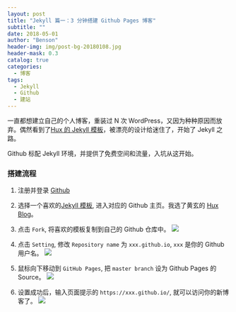 ```yaml
---
layout: post
title: "Jekyll 篇一：3 分钟搭建 Github Pages 博客"
subtitle: ""
date: 2018-05-01
author: "Benson"
header-img: img/post-bg-20180108.jpg
header-mask: 0.3
catalog: true
categories:
  - 博客
tags:
  - Jekyll
  - Github
  - 建站
---
```


一直都想建立自己的个人博客，重装过 N 次 WordPress，又因为种种原因而放弃。偶然看到了[Hux 的 Jekyll 模板](https://github.com/Huxpro/huxpro.github.io)，被漂亮的设计给迷住了，开始了 Jekyll 之路。

Github 标配 Jekyll 环境，并提供了免费空间和流量，入坑从这开始。

### 搭建流程

1. 注册并登录 [Github](https://github.com/)

2. 选择一个喜欢的[Jekyll 模板](http://jekyllthemes.org/), 进入对应的 Github 主页。我选了黄玄的 [Hux Blog](https://github.com/Huxpro/huxpro.github.io)。

3. 点击 `Fork`, 将喜欢的模板复制到自己的 Github 仓库中。
   ![](http://tc.seoipo.com/20180505201522.png)

4. 点击 `Setting`, 修改 `Repository name` 为 `xxx.github.io`, `xxx` 是你的 Github 用户名。
   ![](http://tc.seoipo.com/20180505202201.png)

5. 鼠标向下移动到 `GitHub Pages`, 把 `master branch` 设为 Github Pages 的 Source。
   ![](http://tc.seoipo.com/20180505202620.png)

6. 设置成功后，输入页面提示的 `https://xxx.github.io/`, 就可以访问你的新博客了。
   ![](http://tc.seoipo.com/20180505202859.png)
